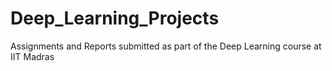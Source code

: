 # Deep_Learning_Projects

Assignments and Reports submitted as part of the Deep Learning course at IIT Madras
